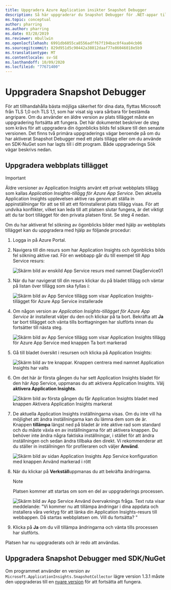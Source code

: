 ```yaml
---
title: Uppgradera Azure Application insikter Snapshot Debugger
description: Så här uppgraderar du Snapshot Debugger för .NET-appar till den senaste versionen på Azure App Services eller via NuGet-paket
ms.topic: conceptual
author: pharring
ms.author: pharring
ms.date: 03/28/2019
ms.reviewer: mbullwin
ms.openlocfilehash: 6991db6055ca8556adff67f194bac0f4aa04cb06
ms.sourcegitcommit: 829d951d5c90442a38012daaf77e86046018e5b9
ms.translationtype: MT
ms.contentlocale: sv-SE
ms.lasthandoff: 10/09/2020
ms.locfileid: "77671400"
---
```

# <a name="upgrading-the-snapshot-debugger"></a>Uppgradera Snapshot Debugger

För att tillhandahålla bästa möjliga säkerhet för dina data, flyttas Microsoft från TLS 1,0 och TLS 1,1, som har visat sig vara sårbara för bestämda angripare. Om du använder en äldre version av plats tillägget måste en uppgradering fortsätta att fungera. Det här dokumentet beskriver de steg som krävs för att uppgradera din ögonblicks bilds fel sökare till den senaste versionen. Det finns två primära uppgraderings vägar beroende på om du har aktiverat Snapshot Debugger med ett plats tillägg eller om du använde en SDK-NuGet som har lagts till i ditt program. Både uppgraderings Sök vägar beskrivs nedan. 

## <a name="upgrading-the-site-extension"></a>Uppgradera webbplats tillägget

> [!IMPORTANT]
> Äldre versioner av Application Insights använt ett privat webbplats tillägg som kallas _Application Insights-tillägg för Azure App Service_. Den aktuella Application Insights upplevelsen aktive ras genom att ställa in appinställningar för att se till att ett förinstallerat plats tillägg visas.
> För att undvika konflikter, vilket kan leda till att platsen slutar fungera, är det viktigt att du tar bort tillägget för den privata platsen först. Se steg 4 nedan.

Om du har aktiverat fel sökning av ögonblicks bilder med hjälp av webbplats tillägget kan du uppgradera med hjälp av följande procedur:

1. Logga in på Azure Portal.
2. Navigera till din resurs som har Application Insights och ögonblicks bilds fel sökning aktive rad. För en webbapp går du till exempel till App Service resurs:

   ![Skärm bild av enskild App Service resurs med namnet DiagService01](./media/snapshot-debugger-upgrade/app-service-resource.png)

3. När du har navigerat till din resurs klickar du på bladet tillägg och väntar på listan över tillägg som ska fyllas i:

   ![Skärm bild av App Service tillägg som visar Application Insights-tillägget för Azure App Service installerade](./media/snapshot-debugger-upgrade/application-insights-site-extension-to-be-deleted.png)

4. Om någon version av _Application Insights-tillägget för Azure App Service_ är installerat väljer du den och klickar på ta bort. Bekräfta att **Ja** tar bort tillägget och vänta tills borttagningen har slutförts innan du fortsätter till nästa steg.

   ![Skärm bild av App Service tillägg som visar Application Insights tillägg för Azure App Service med knappen Ta bort markerad](./media/snapshot-debugger-upgrade/application-insights-site-extension-delete.png)

5. Gå till bladet översikt i resursen och klicka på Application Insights:

   ![Skärm bild av tre knappar. Knappen centrera med namnet Application Insights har valts](./media/snapshot-debugger-upgrade/application-insights-button.png)

6. Om det här är första gången du har sett Application Insights bladet för den här App Service, uppmanas du att aktivera Application Insights. Välj **aktivera Application Insights**.
 
   ![Skärm bild av första gången du får Application Insights bladet med knappen Aktivera Application Insights markerat](./media/snapshot-debugger-upgrade/turn-on-application-insights.png)

7. De aktuella Application Insights inställningarna visas. Om du inte vill ha möjlighet att ändra inställningarna kan du lämna dem som de är. Knappen **tillämpa** längst ned på bladet är inte aktive rad som standard och du måste växla en av inställningarna för att aktivera knappen. Du behöver inte ändra några faktiska inställningar, i stället för att ändra inställningen och sedan ändra tillbaka den direkt. Vi rekommenderar att du ställer in inställningen för profileraren och väljer **Använd**.

   ![Skärm bild av sidan Application Insights App Service konfiguration med knappen Använd markerad i rött](./media/snapshot-debugger-upgrade/view-application-insights-data.png)

8. När du klickar på **Verkställ**uppmanas du att bekräfta ändringarna.

    > [!NOTE]
    > Platsen kommer att startas om som en del av uppgraderings processen.

   ![Skärm bild av App Service Använd övervaknings fråga. Text ruta visar meddelande: "Vi kommer nu att tillämpa ändringar i dina appdata och installera våra verktyg för att länka din Application Insights-resurs till webbappen. Då startas webbplatsen om. Vill du fortsätta? "](./media/snapshot-debugger-upgrade/apply-monitoring-settings.png)

9. Klicka på **Ja** om du vill tillämpa ändringarna och vänta tills processen har slutförts.

Platsen har nu uppgraderats och är redo att användas.

## <a name="upgrading-snapshot-debugger-using-sdknuget"></a>Uppgradera Snapshot Debugger med SDK/NuGet

Om programmet använder en version av `Microsoft.ApplicationInsights.SnapshotCollector` lägre version 1.3.1 måste den uppgraderas till en [nyare version](https://www.nuget.org/packages/Microsoft.ApplicationInsights.SnapshotCollector) för att fortsätta att fungera.
